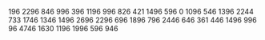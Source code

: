 196
2296
846
996
396
1196
996
826
421
1496
596
0
1096
546
1396
2244
733
1746
1346
1496
2696
2296
696
1896
796
2446
646
361
446
1496
996
96
4746
1630
1196
1996
596
946
